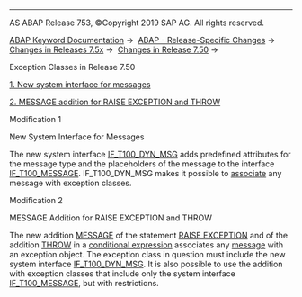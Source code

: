   

* * *

AS ABAP Release 753, ©Copyright 2019 SAP AG. All rights reserved.

[ABAP Keyword Documentation](https://help.sap.com/doc/abapdocu_753_index_htm/7.53/en-US/abenabap.htm) →  [ABAP - Release-Specific Changes](https://help.sap.com/doc/abapdocu_753_index_htm/7.53/en-US/abennews.htm) →  [Changes in Releases 7.5x](https://help.sap.com/doc/abapdocu_753_index_htm/7.53/en-US/abennews-75.htm) →  [Changes in Release 7.50](https://help.sap.com/doc/abapdocu_753_index_htm/7.53/en-US/abennews-750.htm) → 

Exception Classes in Release 7.50

[1\. New system interface for messages](#!ABAP_MODIFICATION_1@1@)

[2\. MESSAGE addition for RAISE EXCEPTION and THROW](#!ABAP_MODIFICATION_2@2@)

Modification 1

New System Interface for Messages

The new system interface [IF\_T100\_DYN\_MSG](https://help.sap.com/doc/abapdocu_753_index_htm/7.53/en-US/abenif_t100_dyn_msg.htm) adds predefined attributes for the message type and the placeholders of the message to the interface [IF\_T100\_MESSAGE](https://help.sap.com/doc/abapdocu_753_index_htm/7.53/en-US/abenif_t100_message.htm). IF\_T100\_DYN\_MSG makes it possible to [associate](https://help.sap.com/doc/abapdocu_753_index_htm/7.53/en-US/abenmessage_exceptions.htm) any message with exception classes.

Modification 2

MESSAGE Addition for RAISE EXCEPTION and THROW

The new addition [MESSAGE](https://help.sap.com/doc/abapdocu_753_index_htm/7.53/en-US/abapraise_exception_message.htm) of the statement [RAISE EXCEPTION](https://help.sap.com/doc/abapdocu_753_index_htm/7.53/en-US/abapraise_exception_class.htm) and of the addition [THROW](https://help.sap.com/doc/abapdocu_753_index_htm/7.53/en-US/abenconditional_expression_result.htm) in a [conditional expression](https://help.sap.com/doc/abapdocu_753_index_htm/7.53/en-US/abenconditional_expressions.htm) associates any [message](https://help.sap.com/doc/abapdocu_753_index_htm/7.53/en-US/abenmessage_glosry.htm "Glossary Entry") with an exception object. The exception class in question must include the new system interface [IF\_T100\_DYN\_MSG](https://help.sap.com/doc/abapdocu_753_index_htm/7.53/en-US/abenif_t100_dyn_msg.htm). It is also possible to use the addition with exception classes that include only the system interface [IF\_T100\_MESSAGE](https://help.sap.com/doc/abapdocu_753_index_htm/7.53/en-US/abenif_t100_message.htm), but with restrictions.